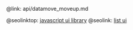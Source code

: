 @link: api/datamove_moveup.md

@seolinktop: [javascript ui library](https://webix.com)
@seolink: [list ui](https://webix.com/widget/list/)
